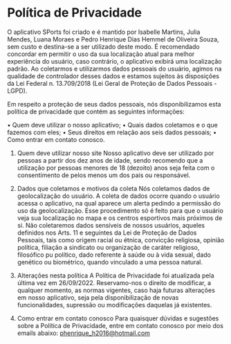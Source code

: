 

# Política de Privacidade

O aplicativo SPorts foi criado e é mantido por Isabelle Martins, Julia Mendes, Luana
Moraes e Pedro Henrique Dias Hemmel de Oliveira Souza, sem custo e destina-se a ser
utilizado deste modo. É recomendado concordar em permitir o uso da sua localização
atual para melhor experiência do usuário, caso contrário, o aplicativo exibirá uma
localização padrão. Ao coletarmos e utilizarmos dados pessoais do usuário, agimos na
qualidade de controlador desses dados e estamos sujeitos às disposições da Lei Federal
n. 13.709/2018 (Lei Geral de Proteção de Dados Pessoais - LGPD).

Em respeito a proteção de seus dados pessoais, nós disponibilizamos esta política de
privacidade que contém as seguintes informações:

• Quem deve utilizar o nosso aplicativo;
• Quais dados coletamos e o que fazemos com eles;
• Seus direitos em relação aos seis dados pessoais;
• Como entrar em contato conosco. 

1. Quem deve utilizar nosso site
Nosso aplicativo deve ser utilizado por pessoas a partir dos dez anos de idade, sendo
recomendo que a utilização por pessoas menores de 18 (dezoito) anos seja feita com
o consentimento de pelos menos um dos pais ou responsável.


2. Dados que coletamos e motivos da coleta
Nós coletamos dados de geolocalização do usuário.
A coleta de dados ocorre quando o usuário acessa o aplicativo, na qual aparece um alerta
pedindo a permissão do uso da geolocalização. Esse procedimento só é feito para que o
usuário veja sua localização no mapa e os centros esportivos mais próximos de si.
Não coletaremos dados sensíveis de nossos usuários, aqueles definidos nos Arts. 11 e
seguintes da Lei de Proteção de Dados Pessoais, tais como origem racial ou étnica,
convicção religiosa, opinião política, filiação a sindicato ou organização de caráter
religioso, filosófico pu político, dado referente à saúde ou à vida sexual, dado genético ou
biométrico, quando vinculado a uma pessoa natural. 

3. Alterações nesta política
A Política de Privacidade foi atualizada pela última vez em 26/09/2022. Reservamo-nos o
direito de modificar, a qualquer momento, as normas vigentes, caso haja futuras
alterações em nosso aplicativo, seja pela disponibilização de novas funcionalidades,
supressão ou modificações daquelas já existentes.
4. Como entrar em contato conosco
Para quaisquer dúvidas e sugestões sobre a Política de Privacidade, entre em contato
conosco por meio dos emails abaixo:
phenrique_h2016@hotmail.com
